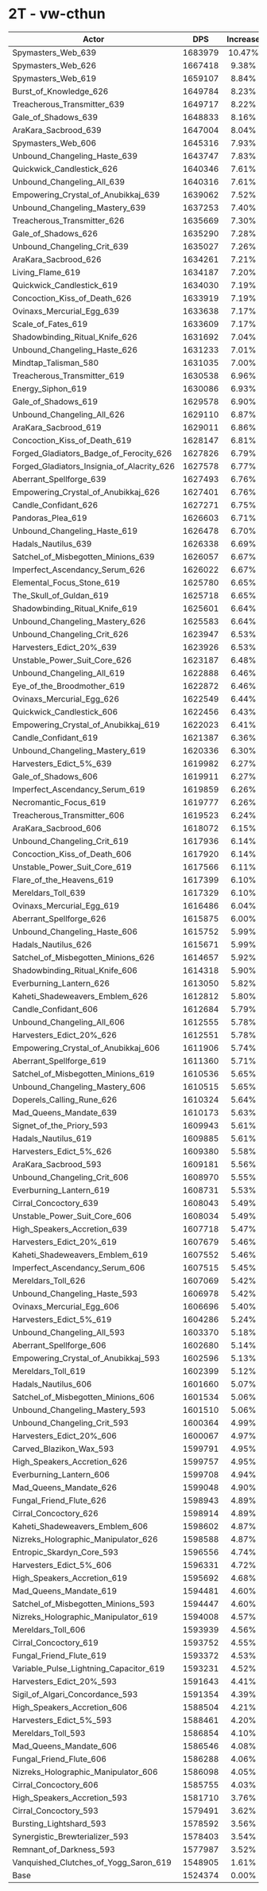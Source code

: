 # 2T - vw-cthun
| Actor | DPS | Increase |
|---|:---:|:---:|
|Spymasters_Web_639|1683979|10.47%|
|Spymasters_Web_626|1667418|9.38%|
|Spymasters_Web_619|1659107|8.84%|
|Burst_of_Knowledge_626|1649784|8.23%|
|Treacherous_Transmitter_639|1649717|8.22%|
|Gale_of_Shadows_639|1648833|8.16%|
|AraKara_Sacbrood_639|1647004|8.04%|
|Spymasters_Web_606|1645316|7.93%|
|Unbound_Changeling_Haste_639|1643747|7.83%|
|Quickwick_Candlestick_626|1640346|7.61%|
|Unbound_Changeling_All_639|1640316|7.61%|
|Empowering_Crystal_of_Anubikkaj_639|1639062|7.52%|
|Unbound_Changeling_Mastery_639|1637253|7.40%|
|Treacherous_Transmitter_626|1635669|7.30%|
|Gale_of_Shadows_626|1635290|7.28%|
|Unbound_Changeling_Crit_639|1635027|7.26%|
|AraKara_Sacbrood_626|1634261|7.21%|
|Living_Flame_619|1634187|7.20%|
|Quickwick_Candlestick_619|1634030|7.19%|
|Concoction_Kiss_of_Death_626|1633919|7.19%|
|Ovinaxs_Mercurial_Egg_639|1633638|7.17%|
|Scale_of_Fates_619|1633609|7.17%|
|Shadowbinding_Ritual_Knife_626|1631692|7.04%|
|Unbound_Changeling_Haste_626|1631233|7.01%|
|Mindtap_Talisman_580|1631035|7.00%|
|Treacherous_Transmitter_619|1630538|6.96%|
|Energy_Siphon_619|1630086|6.93%|
|Gale_of_Shadows_619|1629578|6.90%|
|Unbound_Changeling_All_626|1629110|6.87%|
|AraKara_Sacbrood_619|1629011|6.86%|
|Concoction_Kiss_of_Death_619|1628147|6.81%|
|Forged_Gladiators_Badge_of_Ferocity_626|1627826|6.79%|
|Forged_Gladiators_Insignia_of_Alacrity_626|1627578|6.77%|
|Aberrant_Spellforge_639|1627493|6.76%|
|Empowering_Crystal_of_Anubikkaj_626|1627401|6.76%|
|Candle_Confidant_626|1627271|6.75%|
|Pandoras_Plea_619|1626603|6.71%|
|Unbound_Changeling_Haste_619|1626478|6.70%|
|Hadals_Nautilus_639|1626338|6.69%|
|Satchel_of_Misbegotten_Minions_639|1626057|6.67%|
|Imperfect_Ascendancy_Serum_626|1626022|6.67%|
|Elemental_Focus_Stone_619|1625780|6.65%|
|The_Skull_of_Guldan_619|1625718|6.65%|
|Shadowbinding_Ritual_Knife_619|1625601|6.64%|
|Unbound_Changeling_Mastery_626|1625583|6.64%|
|Unbound_Changeling_Crit_626|1623947|6.53%|
|Harvesters_Edict_20%_639|1623926|6.53%|
|Unstable_Power_Suit_Core_626|1623187|6.48%|
|Unbound_Changeling_All_619|1622888|6.46%|
|Eye_of_the_Broodmother_619|1622872|6.46%|
|Ovinaxs_Mercurial_Egg_626|1622549|6.44%|
|Quickwick_Candlestick_606|1622456|6.43%|
|Empowering_Crystal_of_Anubikkaj_619|1622023|6.41%|
|Candle_Confidant_619|1621387|6.36%|
|Unbound_Changeling_Mastery_619|1620336|6.30%|
|Harvesters_Edict_5%_639|1619982|6.27%|
|Gale_of_Shadows_606|1619911|6.27%|
|Imperfect_Ascendancy_Serum_619|1619859|6.26%|
|Necromantic_Focus_619|1619777|6.26%|
|Treacherous_Transmitter_606|1619523|6.24%|
|AraKara_Sacbrood_606|1618072|6.15%|
|Unbound_Changeling_Crit_619|1617936|6.14%|
|Concoction_Kiss_of_Death_606|1617920|6.14%|
|Unstable_Power_Suit_Core_619|1617566|6.11%|
|Flare_of_the_Heavens_619|1617399|6.10%|
|Mereldars_Toll_639|1617329|6.10%|
|Ovinaxs_Mercurial_Egg_619|1616486|6.04%|
|Aberrant_Spellforge_626|1615875|6.00%|
|Unbound_Changeling_Haste_606|1615752|5.99%|
|Hadals_Nautilus_626|1615671|5.99%|
|Satchel_of_Misbegotten_Minions_626|1614657|5.92%|
|Shadowbinding_Ritual_Knife_606|1614318|5.90%|
|Everburning_Lantern_626|1613050|5.82%|
|Kaheti_Shadeweavers_Emblem_626|1612812|5.80%|
|Candle_Confidant_606|1612684|5.79%|
|Unbound_Changeling_All_606|1612555|5.78%|
|Harvesters_Edict_20%_626|1612551|5.78%|
|Empowering_Crystal_of_Anubikkaj_606|1611906|5.74%|
|Aberrant_Spellforge_619|1611360|5.71%|
|Satchel_of_Misbegotten_Minions_619|1610536|5.65%|
|Unbound_Changeling_Mastery_606|1610515|5.65%|
|Doperels_Calling_Rune_626|1610324|5.64%|
|Mad_Queens_Mandate_639|1610173|5.63%|
|Signet_of_the_Priory_593|1609943|5.61%|
|Hadals_Nautilus_619|1609885|5.61%|
|Harvesters_Edict_5%_626|1609380|5.58%|
|AraKara_Sacbrood_593|1609181|5.56%|
|Unbound_Changeling_Crit_606|1608970|5.55%|
|Everburning_Lantern_619|1608731|5.53%|
|Cirral_Concoctory_639|1608043|5.49%|
|Unstable_Power_Suit_Core_606|1608034|5.49%|
|High_Speakers_Accretion_639|1607718|5.47%|
|Harvesters_Edict_20%_619|1607679|5.46%|
|Kaheti_Shadeweavers_Emblem_619|1607552|5.46%|
|Imperfect_Ascendancy_Serum_606|1607515|5.45%|
|Mereldars_Toll_626|1607069|5.42%|
|Unbound_Changeling_Haste_593|1606978|5.42%|
|Ovinaxs_Mercurial_Egg_606|1606696|5.40%|
|Harvesters_Edict_5%_619|1604286|5.24%|
|Unbound_Changeling_All_593|1603370|5.18%|
|Aberrant_Spellforge_606|1602680|5.14%|
|Empowering_Crystal_of_Anubikkaj_593|1602596|5.13%|
|Mereldars_Toll_619|1602399|5.12%|
|Hadals_Nautilus_606|1601660|5.07%|
|Satchel_of_Misbegotten_Minions_606|1601534|5.06%|
|Unbound_Changeling_Mastery_593|1601510|5.06%|
|Unbound_Changeling_Crit_593|1600364|4.99%|
|Harvesters_Edict_20%_606|1600067|4.97%|
|Carved_Blazikon_Wax_593|1599791|4.95%|
|High_Speakers_Accretion_626|1599757|4.95%|
|Everburning_Lantern_606|1599708|4.94%|
|Mad_Queens_Mandate_626|1599048|4.90%|
|Fungal_Friend_Flute_626|1598943|4.89%|
|Cirral_Concoctory_626|1598914|4.89%|
|Kaheti_Shadeweavers_Emblem_606|1598602|4.87%|
|Nizreks_Holographic_Manipulator_626|1598588|4.87%|
|Entropic_Skardyn_Core_593|1596556|4.74%|
|Harvesters_Edict_5%_606|1596331|4.72%|
|High_Speakers_Accretion_619|1595692|4.68%|
|Mad_Queens_Mandate_619|1594481|4.60%|
|Satchel_of_Misbegotten_Minions_593|1594447|4.60%|
|Nizreks_Holographic_Manipulator_619|1594008|4.57%|
|Mereldars_Toll_606|1593939|4.56%|
|Cirral_Concoctory_619|1593752|4.55%|
|Fungal_Friend_Flute_619|1593372|4.53%|
|Variable_Pulse_Lightning_Capacitor_619|1593231|4.52%|
|Harvesters_Edict_20%_593|1591643|4.41%|
|Sigil_of_Algari_Concordance_593|1591354|4.39%|
|High_Speakers_Accretion_606|1588504|4.21%|
|Harvesters_Edict_5%_593|1588461|4.20%|
|Mereldars_Toll_593|1586854|4.10%|
|Mad_Queens_Mandate_606|1586546|4.08%|
|Fungal_Friend_Flute_606|1586288|4.06%|
|Nizreks_Holographic_Manipulator_606|1586098|4.05%|
|Cirral_Concoctory_606|1585755|4.03%|
|High_Speakers_Accretion_593|1581710|3.76%|
|Cirral_Concoctory_593|1579491|3.62%|
|Bursting_Lightshard_593|1578592|3.56%|
|Synergistic_Brewterializer_593|1578403|3.54%|
|Remnant_of_Darkness_593|1577987|3.52%|
|Vanquished_Clutches_of_Yogg_Saron_619|1548905|1.61%|
|Base|1524374|0.00%|
